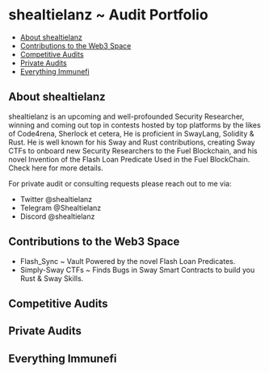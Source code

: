 # shealtielanz ~ Audit Portfolio 
- [About shealtielanz]()
- [Contributions to the Web3 Space]()
- [Competitive Audits]()
- [Private Audits]()
- [Everything Immunefi]()

## About shealtielanz
shealtielanz is an upcoming and well-profounded Security Researcher, winning and coming out top in contests hosted by top platforms by the likes of Code4rena, Sherlock et cetera, He is proficient in SwayLang, Solidity & Rust.
He is well known for his Sway and Rust contributions, creating Sway CTFs to onboard new Security Researchers to the Fuel Blockchain, and his novel Invention of the Flash Loan Predicate Used in the Fuel BlockChain. Check here for more details.

For private audit or consulting requests please reach out to me via:
- Twitter @shealtielanz
- Telegram @Shealtielanz
- Discord @shealtielanz
## Contributions to the Web3 Space
- Flash_Sync ~ Vault Powered by the novel Flash Loan Predicates.
- Simply-Sway CTFs ~ Finds Bugs in Sway Smart Contracts to build you Rust & Sway Skills.
## Competitive Audits

## Private Audits

## Everything Immunefi
